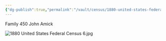 ```yaml
---
{"dg-publish":true,"permalink":"/vault/census/1880-united-states-federal-census-1/","tags":["John-William-Amick","Lana-Walker"]}
---
```


Family 450
John Amick

![1880 United States Federal Census 6.jpg](/img/user/assets/1880%20United%20States%20Federal%20Census%206.jpg)